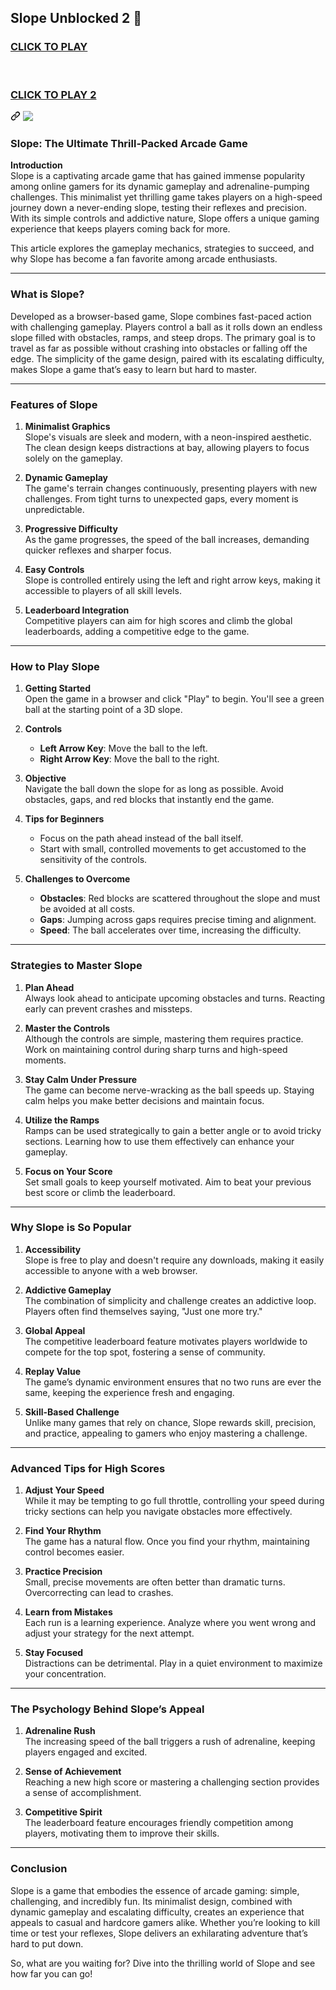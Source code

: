 ## Slope Unblocked 2 👋

<h3 dir="auto" class="heading-element">
<a href="https://lesson-1-guru.pages.dev/" rel="nofollow">CLICK TO PLAY</a>
<br><br><br>
<p dir="auto"><a href="https://lesson1.site" rel="nofollow">CLICK TO PLAY 2</a></p>
</h3><a id="user-content-click-to-playclick-to-play-2" class="anchor" aria-label="Permalink: CLICK TO PLAYCLICK TO PLAY 2" href="#click-to-playclick-to-play-2"><svg class="octicon octicon-link" viewBox="0 0 16 16" version="1.1" width="16" height="16" aria-hidden="true"><path d="m7.775 3.275 1.25-1.25a3.5 3.5 0 1 1 4.95 4.95l-2.5 2.5a3.5 3.5 0 0 1-4.95 0 .751.751 0 0 1 .018-1.042.751.751 0 0 1 1.042-.018 1.998 1.998 0 0 0 2.83 0l2.5-2.5a2.002 2.002 0 0 0-2.83-2.83l-1.25 1.25a.751.751 0 0 1-1.042-.018.751.751 0 0 1-.018-1.042Zm-4.69 9.64a1.998 1.998 0 0 0 2.83 0l1.25-1.25a.751.751 0 0 1 1.042.018.751.751 0 0 1 .018 1.042l-1.25 1.25a3.5 3.5 0 1 1-4.95-4.95l2.5-2.5a3.5 3.5 0 0 1 4.95 0 .751.751 0 0 1-.018 1.042.751.751 0 0 1-1.042.018 1.998 1.998 0 0 0-2.83 0l-2.5 2.5a1.998 1.998 0 0 0 0 2.83Z"></path></svg></a></div><a id="user-content-click-to-playclick-to-play-2" aria-label="Permalink: CLICK TO PLAYCLICK TO PLAY 2" href="#click-to-playclick-to-play-2"></a></div>
<a href="https://lesson-1-guru.pages.dev/" rel="nofollow"><img src="https://camo.githubusercontent.com/225fb785fe11fdd6f6e514b30a8b75dbadef3b044ae40c98256b6b4327398176/68747470733a2f2f636c65617263616368652e73746f72652f67616d65732e706e67" style="max-width: 100%;"></a>


### Slope: The Ultimate Thrill-Packed Arcade Game

**Introduction**  
Slope is a captivating arcade game that has gained immense popularity among online gamers for its dynamic gameplay and adrenaline-pumping challenges. This minimalist yet thrilling game takes players on a high-speed journey down a never-ending slope, testing their reflexes and precision. With its simple controls and addictive nature, Slope offers a unique gaming experience that keeps players coming back for more.

This article explores the gameplay mechanics, strategies to succeed, and why Slope has become a fan favorite among arcade enthusiasts.

---

### **What is Slope?**

Developed as a browser-based game, Slope combines fast-paced action with challenging gameplay. Players control a ball as it rolls down an endless slope filled with obstacles, ramps, and steep drops. The primary goal is to travel as far as possible without crashing into obstacles or falling off the edge. The simplicity of the game design, paired with its escalating difficulty, makes Slope a game that’s easy to learn but hard to master.

---

### **Features of Slope**

1. **Minimalist Graphics**  
   Slope's visuals are sleek and modern, with a neon-inspired aesthetic. The clean design keeps distractions at bay, allowing players to focus solely on the gameplay.

2. **Dynamic Gameplay**  
   The game's terrain changes continuously, presenting players with new challenges. From tight turns to unexpected gaps, every moment is unpredictable.

3. **Progressive Difficulty**  
   As the game progresses, the speed of the ball increases, demanding quicker reflexes and sharper focus.

4. **Easy Controls**  
   Slope is controlled entirely using the left and right arrow keys, making it accessible to players of all skill levels.

5. **Leaderboard Integration**  
   Competitive players can aim for high scores and climb the global leaderboards, adding a competitive edge to the game.

---

### **How to Play Slope**

1. **Getting Started**  
   Open the game in a browser and click "Play" to begin. You'll see a green ball at the starting point of a 3D slope.

2. **Controls**  
   - **Left Arrow Key**: Move the ball to the left.  
   - **Right Arrow Key**: Move the ball to the right.

3. **Objective**  
   Navigate the ball down the slope for as long as possible. Avoid obstacles, gaps, and red blocks that instantly end the game.

4. **Tips for Beginners**  
   - Focus on the path ahead instead of the ball itself.  
   - Start with small, controlled movements to get accustomed to the sensitivity of the controls.  

5. **Challenges to Overcome**  
   - **Obstacles**: Red blocks are scattered throughout the slope and must be avoided at all costs.  
   - **Gaps**: Jumping across gaps requires precise timing and alignment.  
   - **Speed**: The ball accelerates over time, increasing the difficulty.

---

### **Strategies to Master Slope**

1. **Plan Ahead**  
   Always look ahead to anticipate upcoming obstacles and turns. Reacting early can prevent crashes and missteps.

2. **Master the Controls**  
   Although the controls are simple, mastering them requires practice. Work on maintaining control during sharp turns and high-speed moments.

3. **Stay Calm Under Pressure**  
   The game can become nerve-wracking as the ball speeds up. Staying calm helps you make better decisions and maintain focus.

4. **Utilize the Ramps**  
   Ramps can be used strategically to gain a better angle or to avoid tricky sections. Learning how to use them effectively can enhance your gameplay.

5. **Focus on Your Score**  
   Set small goals to keep yourself motivated. Aim to beat your previous best score or climb the leaderboard.

---

### **Why Slope is So Popular**

1. **Accessibility**  
   Slope is free to play and doesn't require any downloads, making it easily accessible to anyone with a web browser.

2. **Addictive Gameplay**  
   The combination of simplicity and challenge creates an addictive loop. Players often find themselves saying, "Just one more try."

3. **Global Appeal**  
   The competitive leaderboard feature motivates players worldwide to compete for the top spot, fostering a sense of community.

4. **Replay Value**  
   The game’s dynamic environment ensures that no two runs are ever the same, keeping the experience fresh and engaging.

5. **Skill-Based Challenge**  
   Unlike many games that rely on chance, Slope rewards skill, precision, and practice, appealing to gamers who enjoy mastering a challenge.

---

### **Advanced Tips for High Scores**

1. **Adjust Your Speed**  
   While it may be tempting to go full throttle, controlling your speed during tricky sections can help you navigate obstacles more effectively.

2. **Find Your Rhythm**  
   The game has a natural flow. Once you find your rhythm, maintaining control becomes easier.

3. **Practice Precision**  
   Small, precise movements are often better than dramatic turns. Overcorrecting can lead to crashes.

4. **Learn from Mistakes**  
   Each run is a learning experience. Analyze where you went wrong and adjust your strategy for the next attempt.

5. **Stay Focused**  
   Distractions can be detrimental. Play in a quiet environment to maximize your concentration.

---

### **The Psychology Behind Slope’s Appeal**

1. **Adrenaline Rush**  
   The increasing speed of the ball triggers a rush of adrenaline, keeping players engaged and excited.

2. **Sense of Achievement**  
   Reaching a new high score or mastering a challenging section provides a sense of accomplishment.

3. **Competitive Spirit**  
   The leaderboard feature encourages friendly competition among players, motivating them to improve their skills.

---

### **Conclusion**

Slope is a game that embodies the essence of arcade gaming: simple, challenging, and incredibly fun. Its minimalist design, combined with dynamic gameplay and escalating difficulty, creates an experience that appeals to casual and hardcore gamers alike. Whether you’re looking to kill time or test your reflexes, Slope delivers an exhilarating adventure that’s hard to put down.

So, what are you waiting for? Dive into the thrilling world of Slope and see how far you can go!
